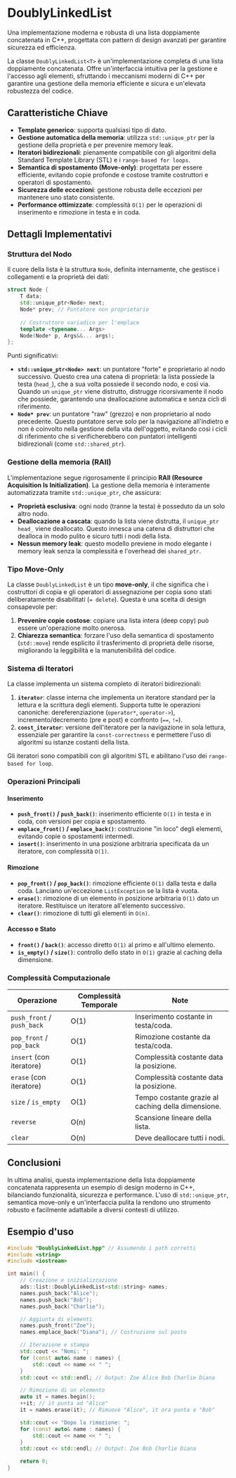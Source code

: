 # DoublyLinkedList

Una implementazione moderna e robusta di una lista doppiamente concatenata in C++, progettata con pattern di design avanzati per garantire sicurezza ed efficienza.

La classe `DoublyLinkedList<T>` è un'implementazione completa di una lista doppiamente concatenata. Offre un'interfaccia intuitiva per la gestione e l'accesso agli elementi, sfruttando i meccanismi moderni di C++ per garantire una gestione della memoria efficiente e sicura e un'elevata robustezza del codice.

## Caratteristiche Chiave

- **Template generico**: supporta qualsiasi tipo di dato.
- **Gestione automatica della memoria**: utilizza `std::unique_ptr` per la gestione della proprietà e per prevenire memory leak.
- **Iteratori bidirezionali**: pienamente compatibile con gli algoritmi della Standard Template Library (STL) e i `range-based for loops`.
- **Semantica di spostamento (Move-only)**: progettata per essere efficiente, evitando copie profonde e costose tramite costruttori e operatori di spostamento.
- **Sicurezza delle eccezioni**: gestione robusta delle eccezioni per mantenere uno stato consistente.
- **Performance ottimizzate**: complessità `O(1)` per le operazioni di inserimento e rimozione in testa e in coda.

## Dettagli Implementativi

### Struttura del Nodo

Il cuore della lista è la struttura `Node`, definita internamente, che gestisce i collegamenti e la proprietà dei dati:

```cpp
struct Node {
    T data;
    std::unique_ptr<Node> next;
    Node* prev; // Puntatore non proprietario
    
    // Costruttore variadico per l'emplace
    template <typename... Args>
    Node(Node* p, Args&&... args);
};
```

Punti significativi:

- **`std::unique_ptr<Node> next`**: un puntatore "forte" e proprietario al nodo successivo. Questo crea una catena di proprietà: la lista possiede la testa (`head_`), che a sua volta possiede il secondo nodo, e così via. Quando un `unique_ptr` viene distrutto, distrugge ricorsivamente il nodo che possiede, garantendo una deallocazione automatica e senza cicli di riferimento.
- **`Node* prev`**: un puntatore "raw" (grezzo) e non proprietario al nodo precedente. Questo puntatore serve solo per la navigazione all'indietro e non è coinvolto nella gestione della vita dell'oggetto, evitando così i cicli di riferimento che si verificherebbero con puntatori intelligenti bidirezionali (come `std::shared_ptr`).

### Gestione della memoria (RAII)

L'implementazione segue rigorosamente il principio **RAII (Resource Acquisition Is Initialization)**. La gestione della memoria è interamente automatizzata tramite `std::unique_ptr`, che assicura:

- **Proprietà esclusiva**: ogni nodo (tranne la testa) è posseduto da un solo altro nodo.
- **Deallocazione a cascata**: quando la lista viene distrutta, il `unique_ptr` `head_` viene deallocato. Questo innesca una catena di distruttori che dealloca in modo pulito e sicuro tutti i nodi della lista.
- **Nessun memory leak**: questo modello previene in modo elegante i memory leak senza la complessità e l'overhead dei `shared_ptr`.

### Tipo Move-Only

La classe `DoublyLinkedList` è un tipo **move-only**, il che significa che i costruttori di copia e gli operatori di assegnazione per copia sono stati deliberatamente disabilitati (`= delete`). Questa è una scelta di design consapevole per:

1. **Prevenire copie costose**: copiare una lista intera (deep copy) può essere un'operazione molto onerosa.
2. **Chiarezza semantica**: forzare l'uso della semantica di spostamento (`std::move`) rende esplicito il trasferimento di proprietà delle risorse, migliorando la leggibilità e la manutenibilità del codice.

### Sistema di Iteratori

La classe implementa un sistema completo di iteratori bidirezionali:

1. **`iterator`**: classe interna che implementa un iteratore standard per la lettura e la scrittura degli elementi. Supporta tutte le operazioni canoniche: dereferenziazione (`operator*`, `operator->`), incremento/decremento (pre e post) e confronto (`==`, `!=`).
2. **`const_iterator`**: versione dell'iteratore per la navigazione in sola lettura, essenziale per garantire la `const-correctness` e permettere l'uso di algoritmi su istanze costanti della lista.

Gli iteratori sono compatibili con gli algoritmi STL e abilitano l'uso dei `range-based for loop`.

### Operazioni Principali

#### Inserimento

- **`push_front()` / `push_back()`**: inserimento efficiente `O(1)` in testa e in coda, con versioni per copia e spostamento.
- **`emplace_front()` / `emplace_back()`**: costruzione "in loco" degli elementi, evitando copie o spostamenti intermedi.
- **`insert()`**: inserimento in una posizione arbitraria specificata da un iteratore, con complessità `O(1)`.

#### Rimozione

- **`pop_front()` / `pop_back()`**: rimozione efficiente `O(1)` dalla testa e dalla coda. Lanciano un'eccezione `ListException` se la lista è vuota.
- **`erase()`**: rimozione di un elemento in posizione arbitraria `O(1)` dato un iteratore. Restituisce un iteratore all'elemento successivo.
- **`clear()`**: rimozione di tutti gli elementi in `O(n)`.

#### Accesso e Stato

- **`front()` / `back()`**: accesso diretto `O(1)` al primo e all'ultimo elemento.
- **`is_empty()` / `size()`**: controllo dello stato in `O(1)` grazie al caching della dimensione.

### Complessità Computazionale

| Operazione | Complessità Temporale | Note |
|---|---|---|
| `push_front` / `push_back` | O(1) | Inserimento costante in testa/coda. |
| `pop_front` / `pop_back` | O(1) | Rimozione costante da testa/coda. |
| `insert` (con iteratore) | O(1) | Complessità costante data la posizione. |
| `erase` (con iteratore) | O(1) | Complessità costante data la posizione. |
| `size` / `is_empty` | O(1) | Tempo costante grazie al caching della dimensione. |
| `reverse` | O(n) | Scansione lineare della lista. |
| `clear` | O(n) | Deve deallocare tutti i nodi. |

## Conclusioni

In ultima analisi, questa implementazione della lista doppiamente concatenata rappresenta un esempio di design moderno in C++, bilanciando funzionalità, sicurezza e performance. L'uso di `std::unique_ptr`, semantica move-only e un'interfaccia pulita la rendono uno strumento robusto e facilmente adattabile a diversi contesti di utilizzo.

## Esempio d'uso

```cpp
#include "DoublyLinkedList.hpp" // Assumendo i path corretti
#include <string>
#include <iostream>

int main() {
    // Creazione e inizializzazione
    ads::list::DoublyLinkedList<std::string> names;
    names.push_back("Alice");
    names.push_back("Bob");
    names.push_back("Charlie");

    // Aggiunta di elementi
    names.push_front("Zoe");
    names.emplace_back("Diana"); // Costruzione sul posto

    // Iterazione e stampa
    std::cout << "Nomi: ";
    for (const auto& name : names) {
        std::cout << name << " ";
    }
    std::cout << std::endl; // Output: Zoe Alice Bob Charlie Diana

    // Rimozione di un elemento
    auto it = names.begin();
    ++it; // it punta ad "Alice"
    it = names.erase(it); // Rimuove "Alice", it ora punta a "Bob"

    std::cout << "Dopo la rimozione: ";
    for (const auto& name : names) {
        std::cout << name << " ";
    }
    std::cout << std::endl; // Output: Zoe Bob Charlie Diana

    return 0;
}
```
